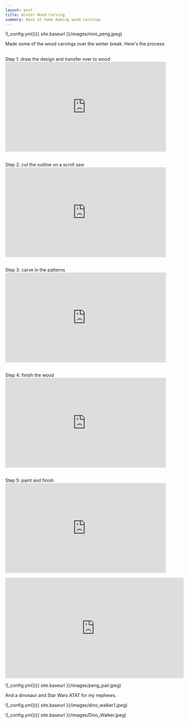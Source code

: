 ```yaml
---
layout: post
title: Winter Wood Carving 
summary: Back at home making wood carvings
---
```


![_config.yml]({{ site.baseurl }}/images/mini_peng.jpeg)

Made some of the wood carvings over the winter break. Here's the process: 

<br>
Step 1: draw the design and transfer over to wood 
<div style="width:100%;height:0;padding-bottom:56%;position:relative;"><iframe src="https://giphy.com/embed/lRYTZloM0IRq7Jyt9E" width="100%" height="100%" style="position:absolute" frameBorder="0" class="giphy-embed" allowFullScreen></iframe></div><p><a href="https://giphy.com/gifs/lRYTZloM0IRq7Jyt9E"></a></p>

<br>
Step 2: cut the outline on a scroll saw
<div style="width:100%;height:0;padding-bottom:56%;position:relative;"><iframe src="https://giphy.com/embed/WS0nkqD9xK380xtrz5" width="100%" height="100%" style="position:absolute" frameBorder="0" class="giphy-embed" allowFullScreen></iframe></div><p><a href="https://giphy.com/gifs/WS0nkqD9xK380xtrz5"></a></p>

<br>
Step 3: carve in the patterns
<div style="width:100%;height:0;padding-bottom:56%;position:relative;"><iframe src="https://giphy.com/embed/gGrYeBbesmEXfV15uU" width="100%" height="100%" style="position:absolute" frameBorder="0" class="giphy-embed" allowFullScreen></iframe></div><p><a href="https://giphy.com/gifs/gGrYeBbesmEXfV15uU"></a></p>

<br>
Step 4: finish the wood
<div style="width:100%;height:0;padding-bottom:56%;position:relative;"><iframe src="https://giphy.com/embed/gLF1fI1leqxjSF1pX7" width="100%" height="100%" style="position:absolute" frameBorder="0" class="giphy-embed" allowFullScreen></iframe></div><p><a href="https://giphy.com/gifs/gLF1fI1leqxjSF1pX7"></a></p>

<br>
Step 5: paint and finish
<div style="width:100%;height:0;padding-bottom:56%;position:relative;"><iframe src="https://giphy.com/embed/UpJTqjvWHUwIBA2sQm" width="100%" height="100%" style="position:absolute" frameBorder="0" class="giphy-embed" allowFullScreen></iframe></div><p><a href="https://giphy.com/gifs/UpJTqjvWHUwIBA2sQm"></a></p>

<iframe width="560" height="315" src="https://www.youtube.com/embed/NyXOzcOd5PM" frameborder="0" allow="accelerometer; autoplay; encrypted-media; gyroscope; picture-in-picture" allowfullscreen></iframe>

![_config.yml]({{ site.baseurl }}/images/peng_pair.jpeg)

And a dinosaur and Star Wars ATAT for my nephews.

![_config.yml]({{ site.baseurl }}/images/dino_walker1.jpeg)

![_config.yml]({{ site.baseurl }}/images/Dino_Walker.jpeg)
